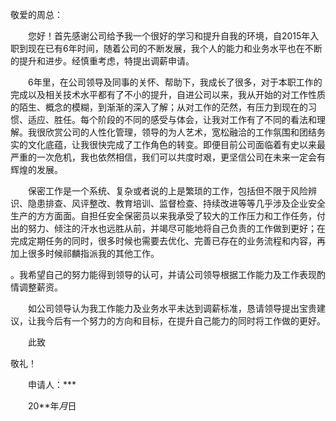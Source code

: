 

敬爱的周总：

　　您好！首先感谢公司给予我一个很好的学习和提升自我的环境，自2015年入职到现在已有6年时间，随着公司的不断发展，我个人的能力和业务水平也在不断的提升和进步。经慎重考虑，特提出调薪申请。

　　6年里，在公司领导及同事的关怀、帮助下，我成长了很多，对于本职工作的完成以及相关技术水平都有了不小的提升，自进公司以来，我从开始的对工作性质的陌生、概念的模糊，到渐渐的深入了解；从对工作的茫然，有压力到现在的习惯、适应、胜任。每个阶段的不同的感受与体会，让我对工作有了不同的看法和理解。我很欣赏公司的人性化管理，领导的为人艺术，宽松融洽的工作氛围和团结务实的文化底蕴，让我很快完成了工作角色的转变。即便目前公司面临着有史以来最严重的一次危机，我也依然相信，我们可以共度时艰，更坚信公司在未来一定会有辉煌的发展。

　　保密工作是一个系统、复杂或者说的上是繁琐的工作，包括但不限于风险辨识、隐患排查、风评整改、教育培训、监督检查、持续改进等等几乎涉及企业安全生产的方方面面。自担任安全保密员以来我承受了较大的工作压力和工作任务，付出的努力、倾注的汗水也远胜从前，并竭尽可能地将自己负责的工作做到更好；在完成定期任务的同时，很多时候也需要去优化、完善已存在的业务流程和内容，再加上很多时候祁麟指派我的其他工作。

。我希望自己的努力能得到领导的认可，并请公司领导根据工作能力及工作表现酌情调整薪资。

　　如公司领导认为我工作能力及业务水平未达到调薪标准，恳请领导提出宝贵建议，让我今后有一个努力的方向和目标，在提升自己能力的同时将工作做的更好。

　　此致

敬礼！

　　申请人：***

　　20**年*月*日

　

